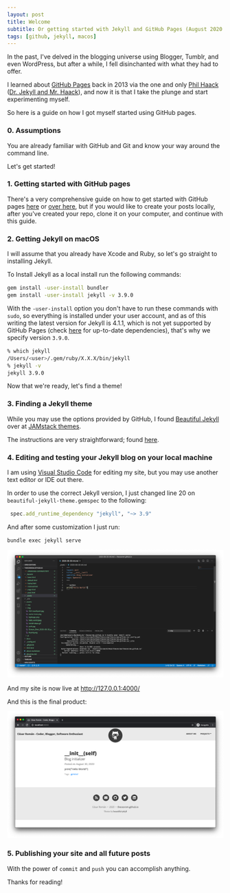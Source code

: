 ```yaml
---
layout: post
title: Welcome
subtitle: Or getting started with Jekyll and GitHub Pages (August 2020 Edition)
tags: [github, jekyll, macos]
---
```


In the past, I've delved in the blogging universe using Blogger, Tumblr, and even WordPress, but after a while, I fell disinchanted with what they had to offer.

I learned about [GitHub Pages](https://pages.github.com/) back in 2013 via the one and only [Phil Haack](https://twitter.com/haacked) ([Dr. Jekyll and Mr. Haack](https://haacked.com/archive/2013/12/02/dr-jekyll-and-mr-haack/)), and now it is that I take the plunge and start experimenting myself.

So here is a guide on how I got myself started using GitHub pages.

### 0. Assumptions

You are already familiar with GitHub and Git and know your way around the command line.

Let's get started!

### 1. Getting started with GitHub pages

There's a very comprehensive guide on how to get started with GitHub pages [here](https://guides.github.com/features/pages/) or [over here](https://docs.github.com/en/github/working-with-github-pages/getting-started-with-github-pages), but if you would like to create your posts locally, after you've created your repo, clone it on your computer, and continue with this guide.

### 2. Getting Jekyll on macOS

I will assume that you already have Xcode and Ruby, so let's go straight to installing Jekyll.

To Install Jekyll as a local install run the following commands:

```bash
gem install -user-install bundler
gem install -user-install jekyll -v 3.9.0
```

With the `-user-install` option you don't have to run these commands with `sudo`, so everything is installed under your user account, and as of this writing the latest version for Jekyll is  4.1.1, which is not yet supported by GitHub Pages (check [here](https://pages.github.com/versions/) for up-to-date dependencies), that's why we specify version `3.9.0`.

```bash
% which jekyll 
/Users/<user>/.gem/ruby/X.X.X/bin/jekyll
% jekyll -v
jekyll 3.9.0
```

Now that we're ready, let's find a theme!

### 3. Finding a Jekyll theme

While you may use the options provided by GitHub, I found [Beautiful Jekyll](https://github.com/daattali/beautiful-jekyll) over at [JAMstack themes](https://jamstackthemes.dev/ssg/jekyll/).

The instructions are very straightforward; found [here](https://github.com/daattali/beautiful-jekyll/blob/master/README.md).


### 4. Editing and testing your Jekyll blog on your local machine

I am using [Visual Studio Code](https://code.visualstudio.com/) for editing my site, but you may use another text editor or IDE out there.

In order to use the correct Jekyll version, I just changed line 20 on `beautiful-jekyll-theme.gemspec` to the following:

```ruby
 spec.add_runtime_dependency "jekyll", "~> 3.9"
```

And after some customization I just run:
```bash
bundle exec jekyll serve
```

![vscode](../assets/img/vscode.png)

And my site is now live at http://127.0.0.1:4000/

And this is the final product:

![Screen Shot](../assets/img/Screen_Shot_2020-08-30_at_22.53.17.png)

### 5. Publishing your site and all future posts

With the power of `commit` and `push` you can accomplish anything.

Thanks for reading!
